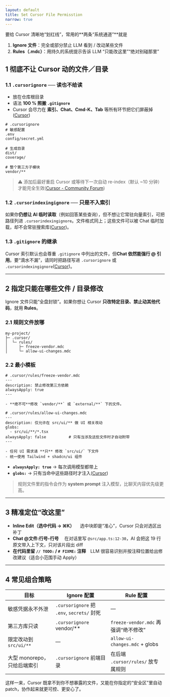 ```yaml
---
layout: default
title: Set Cursor File Permisstion
narrow: true
---
```


要给 Cursor 清晰地“划红线”，常用的**两条“系统通道”**就是

1. **Ignore 文件**：完全或部分禁止 LLM 看到 / 改动某些文件
2. **Rules（.mdc）**：用持久的系统提示告诉 LLM “只能改这里”“绝对别碰那里”

## 1 彻底不让 Cursor 动的文件／目录

### 1.1 `.cursorignore` ── 读也不给读

- 放在仓库根目录
- 语法 **100 % 照搬 `.gitignore`**
- Cursor 会尽力在 **索引、Chat、Cmd-K、Tab** 等所有环节把它们屏蔽掉([Cursor](https://docs.cursor.com/context/ignore-files "Cursor – Ignore Files"))

```gitignore
# .cursorignore
# 敏感配置
.env
config/secret.yml

# 生成目录
dist/
coverage/

# 整个第三方子模块
vendor/**
```

> ⚠️ 添加后最好重启 Cursor 或等待下一次自动 re-index（默认 ~10 分钟）才能完全生效([Cursor - Community Forum](https://forum.cursor.com/t/cursorignore-not-being-used/7494?utm_source=chatgpt.com ".cursorignore not being used - Discussion - Cursor - Community Forum"))

### 1.2 `.cursorindexingignore` ── 只是不入索引

如果你**仍想让 AI 临时读取**（例如回答某些查询），但不想让它常驻向量索引，可把路径列进 `.cursorindexingignore`。文件格式同上；这些文件可以被 Chat 临时加载，却不会常驻搜索库([Cursor](https://docs.cursor.com/context/ignore-files "Cursor – Ignore Files"))。

### 1.3 `.gitignore` 的继承

Cursor 索引默认也会尊重 `.gitignore` 中列出的文件，但**Chat 依然能强行 @ 引用**。要“滴水不漏”，请同时把路径写进 `.cursorignore` 或 `.cursorindexingignore`([Cursor](https://docs.cursor.com/context/ignore-files "Cursor – Ignore Files"))。

---

## 2 指定**只能在哪些文件 / 目录修改**

Ignore 文件只能“全盘封锁”。如果你想让 Cursor **只改特定目录、禁止动其他代码**，就用 **Rules**。

### 2.1 规则文件放哪

```
my-project/
├─ .cursor/
│  └─ rules/
│     ├─ freeze-vendor.mdc
│     └─ allow-ui-changes.mdc
```

### 2.2 最小模板

```mdc
# .cursor/rules/freeze-vendor.mdc
---
description: 禁止修改第三方依赖
alwaysApply: true
---

- **绝不可**修改 `vendor/**` 或 `external/**` 下的文件。
```

```mdc
# .cursor/rules/allow-ui-changes.mdc
---
description: 仅允许在 src/ui/** 做 UI 相关改动
globs:
  - src/ui/**/*.tsx
alwaysApply: false          # 只有当涉及这些文件时才自动附带
---

- 任何 UI 需求请 **只** 修改 `src/ui/` 下文件
- 统一使用 Tailwind + shadcn/ui 组件
```

- **`alwaysApply: true`** → 每次调用模型都带上
- **`globs:`** → 只有当命中这些路径时才注入([Cursor](https://docs.cursor.com/context/rules "Cursor – Rules"))

> 规则文件里的指令会作为 **system prompt** 注入模型，比聊天内容优先级更高。

---

## 3 精准定位“改这里”

- **Inline Edit（选中代码 → ⌘K）**  选中块即是“准心”，Cursor 只会对选区出补丁
- **Chat @文件:行号-行号**  在对话里写 `@src/app.ts:12-30`，AI 会把这 19 行原文带入上下文，只对该片段出 diff
- **在代码里留 `// TODO:` / `# FIXME:` 注释** LLM 很容易识别并按注释位置给出修改建议（适合小范围手动 Apply）

---

## 4 常见组合策略

| 目标                        | Ignore 配置                                | Rule 配置                            |
| --------------------------- | ------------------------------------------ | ------------------------------------ |
| 敏感凭据永不外泄            | `.cursorignore` 把 `.env`, `secrets/` 封死 | —                                    |
| 第三方库只读                | `.cursorignore` vendor/\*\*                | `freeze-vendor.mdc` 再强调“绝不修改” |
| 限定改动到 `src/ui/**`      | —                                          | `allow-ui-changes.mdc` + globs       |
| 大型 monorepo，只给后端索引 | `.cursorignore` 前端目录                   | 在后端 `.cursor/rules/` 放专属规则   |

这样一来，Cursor 既拿不到你不想暴露的文件，又能在你指定的“安全区”里自动 patch，协作起来就更可控、更安心了。
